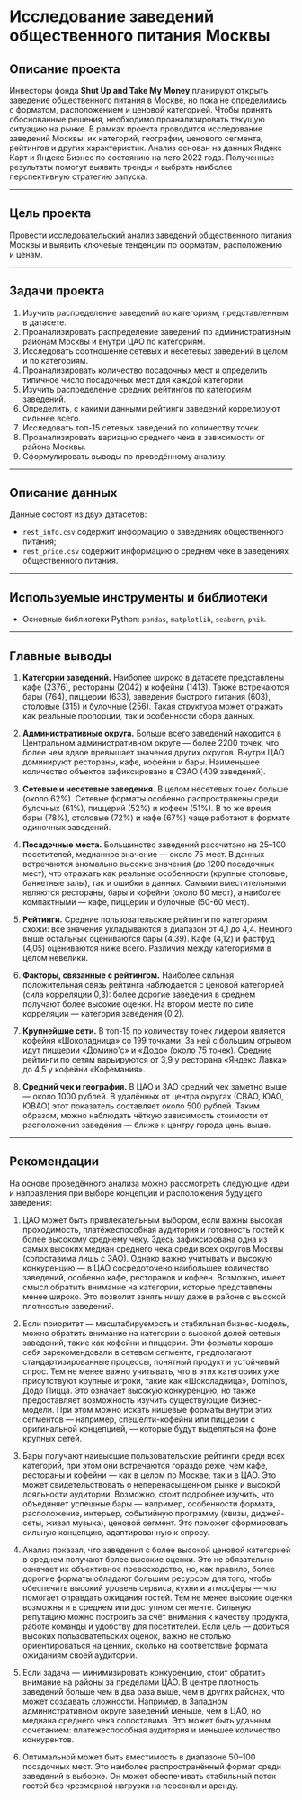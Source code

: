 # Исследование заведений общественного питания Москвы

## Описание проекта
Инвесторы фонда **Shut Up and Take My Money** планируют открыть заведение общественного питания в Москве, но пока не определились с форматом, расположением и ценовой категорией. Чтобы принять обоснованные решения, необходимо проанализировать текущую ситуацию на рынке. В рамках проекта проводится исследование заведений Москвы: их категорий, географии, ценового сегмента, рейтингов и других характеристик. Анализ основан на данных Яндекс Карт и Яндекс Бизнес по состоянию на лето 2022 года. Полученные результаты помогут выявить тренды и выбрать наиболее перспективную стратегию запуска.

---

## Цель проекта
Провести исследовательский анализ заведений общественного питания Москвы и выявить ключевые тенденции по форматам, расположению и ценам. 

---

## Задачи проекта
1. Изучить распределение заведений по категориям, представленным в датасете.
2. Проанализировать распределение заведений по административным районам Москвы и внутри ЦАО по категориям.
3. Исследовать соотношение сетевых и несетевых заведений в целом и по категориям.
4. Проанализировать количество посадочных мест и определить типичное число посадочных мест для каждой категории.
5. Изучить распределение средних рейтингов по категориям заведений.
6. Определить, с какими данными рейтинги заведений коррелируют сильнее всего.
7. Исследовать топ-15 сетевых заведений по количеству точек.
8. Проанализировать вариацию среднего чека в зависимости от района Москвы.
9. Сформулировать выводы по проведённому анализу.

---

## Описание данных
Данные состоят из двух датасетов:
- `rest_info.csv` содержит информацию о заведениях общественного питания;
- `rest_price.csv` содержит информацию о среднем чеке в заведениях общественного питания.

---

## Используемые инструменты и библиотеки
- Основные библиотеки Python: `pandas`, `matplotlib`, `seaborn`, `phik`.

---

## Главные выводы

1. **Категории заведений.** Наиболее широко в датасете представлены кафе (2376), рестораны (2042) и кофейни (1413). Также встречаются бары (764), пиццерии (633), заведения быстрого питания (603), столовые (315) и булочные (256). Такая структура может отражать как реальные пропорции, так и особенности сбора данных.

2. **Административные округа.** Больше всего заведений находится в Центральном административном округе — более 2200 точек, что более чем вдвое превышает значения других округов. Внутри ЦАО доминируют рестораны, кафе, кофейни и бары. Наименьшее количество объектов зафиксировано в СЗАО (409 заведений).

3. **Сетевые и несетевые заведения.** В целом несетевых точек больше (около 62%). Сетевые форматы особенно распространены среди булочных (61%), пиццерий (52%) и кофеен (51%). В то же время бары (78%), столовые (72%) и кафе (67%) чаще работают в формате одиночных заведений.

4. **Посадочные места.** Большинство заведений рассчитано на 25–100 посетителей, медианное значение — около 75 мест. В данных встречаются аномально высокие значения (до 1200 посадочных мест), что отражать как реальные особенности (крупные столовые, банкетные залы), так и ошибки в данных. Самыми вместительными являются рестораны, бары и кофейни (около 80 мест), а наиболее компактными — кафе, пиццерии и булочные (50-60 мест).

5. **Рейтинги.** Средние пользовательские рейтинги по категориям схожи: все значения укладываются в диапазон от 4,1 до 4,4. Немного выше остальных оцениваются бары (4,39). Кафе (4,12) и фастфуд (4,05) оцениваются ниже всего. Различия между категориями в целом невелики.

6. **Факторы, связанные с рейтингом.** Наиболее сильная положительная связь рейтинга наблюдается с ценовой категорией (сила корреляции 0,3): более дорогие заведения в среднем получают более высокие оценки. На втором месте по силе корреляции — категория заведения (0,2).

7. **Крупнейшие сети.** В топ-15 по количеству точек лидером является кофейня «Шоколадница» со 199 точками. За ней с большим отрывом идут пиццерии «Домино'с» и «Додо» (около 75 точек). Средние рейтинги по сетям варьируются от 3,9 у ресторана «Яндекс Лавка» до 4,5 у кофейни «Кофемания».

8. **Средний чек и география.** В ЦАО и ЗАО средний чек заметно выше — около 1000 рублей. В удалённых от центра округах (СВАО, ЮАО, ЮВАО) этот показатель составляет около 500 рублей. Таким образом, можно наблюдать чёткую зависимость стоимости от расположения заведения — ближе к центру города цены выше.

---

## Рекомендации

На основе проведённого анализа можно рассмотреть следующие идеи и направления при выборе концепции и расположения будущего заведения:

1. ЦАО может быть привлекательным выбором, если важны высокая проходимость, платёжеспособная аудитория и готовность гостей к более высокому среднему чеку. Здесь зафиксирована одна из самых высоких медиан среднего чека среди всех округов Москвы (сопоставима лишь с ЗАО). Однако важно учитывать и высокую конкуренцию — в ЦАО сосредоточено наибольшее количество заведений, особенно кафе, ресторанов и кофеен. Возможно, имеет смысл обратить внимание на категории, которые представлены менее широко. Это позволит занять нишу даже в районе с высокой плотностью заведений.

2. Если приоритет — масштабируемость и стабильная бизнес-модель, можно обратить внимание на категории с высокой долей сетевых заведений, такие как кофейни и пиццерии. Эти форматы хорошо себя зарекомендовали в сетевом сегменте, предполагают стандартизированные процессы, понятный продукт и устойчивый спрос. Тем не менее важно учитывать, что в этих категориях уже присутствуют крупные игроки, такие как «Шоколадница», Domino’s, Додо Пицца. Это означает высокую конкуренцию, но также предоставляет возможность изучить существующие бизнес-модели. При этом можно искать нишевые форматы внутри этих сегментов — например, спешелти-кофейни или пиццерии с оригинальной концепцией, — которые будут выделяться на фоне крупных сетей.

3. Бары получают наивысшие пользовательские рейтинги среди всех категорий, при этом они встречаются гораздо реже, чем кафе, рестораны и кофейни — как в целом по Москве, так и в ЦАО. Это может свидетельствовать о неперенасыщенном рынке и высокой лояльности аудитории. Возможно, стоит подробнее изучить, что объединяет успешные бары — например, особенности формата, расположение, интерьер, событийную программу (квизы, диджей-сеты, живая музыка), ценовой сегмент. Это поможет сформировать сильную концепцию, адаптированную к спросу.

4. Анализ показал, что заведения с более высокой ценовой категорией в среднем получают более высокие оценки. Это не обязательно означает их объективное превосходство, но, как правило, более дорогие форматы обладают большим ресурсом для того, чтобы обеспечить высокий уровень сервиса, кухни и атмосферы — что помогает оправдать ожидания гостей. Тем не менее высокие оценки возможны и в среднем или доступном сегменте. Сильную репутацию можно построить за счёт внимания к качеству продукта, работе команды и удобству для посетителей. Если цель — добиться высоких пользовательских оценок, важно не столько ориентироваться на ценник, сколько на соответствие формата ожиданиям своей аудитории.

5. Если задача — минимизировать конкуренцию, стоит обратить внимание на районы за пределами ЦАО. В центре плотность заведений больше чем в два раза выше, чем в других районах, что может создавать сложности. Например, в Западном административном округе заведений меньше, чем в ЦАО, но медиана среднего чека сопоставима. Это может быть удачным сочетанием: платежеспособная аудитория и меньшее количество конкурентов.

6. Оптимальной может быть вместимость в диапазоне 50–100 посадочных мест. Это наиболее распространённый формат среди заведений в выборке. Он может обеспечивать стабильный поток гостей без чрезмерной нагрузки на персонал и аренду.